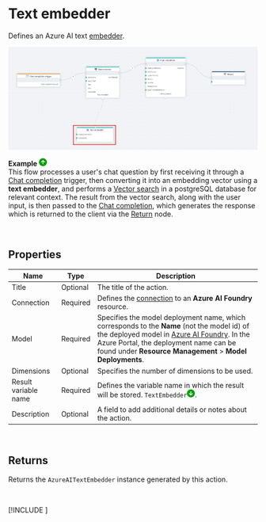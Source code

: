 # Text embedder

Defines an Azure AI text [embedder](https://learn.microsoft.com/en-us/azure/ai-services/openai/how-to/embeddings?utm_source=chatgpt.com&tabs=console).


![img](../../../../images/flow/generate-embedding.png)

**Example** ![img](../../../../images/strz.jpg)  
This flow processes a user's chat question by first receiving it through a [Chat completion](../../triggers/ai/chat-completion-trigger.md) trigger, then converting it into an embedding vector using a **text embedder**, and performs a [Vector search](../postgresql/vector-search.md) in a postgreSQL database for relevant context. The result from the vector search, along with the user input, is then passed to the [Chat completion](chat-completion.md), which generates the response which is returned to the client via the [Return](../built-in/return.md) node.

</br>


## Properties 

| Name                  | Type      | Description |
|-----------------------|-----------|-------------|
| Title                | Optional  | The title of the action. |
| Connection           | Required  | Defines the [connection](azure-ai-connection.md) to an **Azure AI Foundry** resource. |
| Model                | Required  | Specifies the model deployment name, which corresponds to the **Name** (not the model id) of the deployed model in [Azure AI Foundry](https://ai.azure.com). In the Azure Portal, the deployment name can be found under **Resource Management** > **Model Deployments**. |
| Dimensions | Optional  |  Specifies the number of dimensions to be used. |
| Result variable name | Required  | Defines the variable name in which the result will be stored. `TextEmbedder`![img](../../../../images/strz2.jpg). |
| Description         | Optional  | A field to add additional details or notes about the action. |

<br/>

## Returns

Returns the `AzureAITextEmbedder` instance generated by this action.

<br/>

[!INCLUDE [](./__videos.md)]
